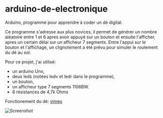 # arduino-de-electronique
Arduino, programme pour apprendre à coder un dé digital.

Ce programme s'adresse aux plus novices, il permet de générer un nombre aléatoire entre 1 et 6 apres avoir appuyé sur un bouton et ensuite l'afficher, apres un certain délai sur un afficheur 7 segments. Entre l'appui sur le bouton et l'affichage, un clignotement a été prévu pour simuler le roulement du dé au sol. 

Pour ce projet, j'ai utilisé:
- un arduino Uno,
- deux leds (notées ledv et ledr dans le programme),
- un bouton,
- un afficheur type 7 segments 1106BW.
- 8 résistances de 4,7k Ohms

Fonctionement du dé:
[vimeo](https://player.vimeo.com/video/1079563685?h=a48b0efd05&amp;title=0&amp)

![Screenshot](IMG_20200630_115815.jpg)
